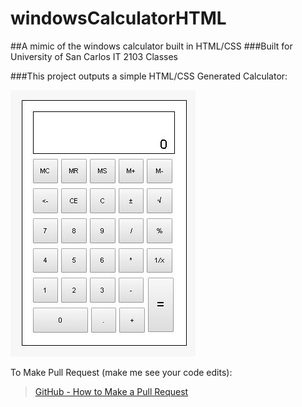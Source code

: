 # windowsCalculatorHTML
##A mimic of the windows calculator built in HTML/CSS 
###Built for University of San Carlos IT 2103 Classes

###This project outputs a simple HTML/CSS Generated Calculator:

![alt tag](https://raw.githubusercontent.com/donsingh/windowsCalculatorHTML/master/img/preview.JPG)

To Make Pull Request (make me see your code edits):
>[GitHub - How to Make a Pull Request](https://help.github.com/articles/creating-a-pull-request/)

